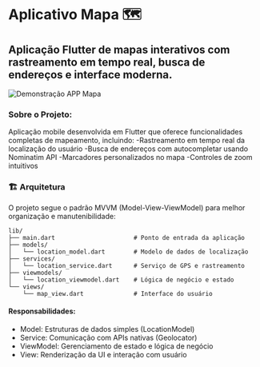 # Aplicativo Mapa 🗺️
## Aplicação Flutter de mapas interativos com rastreamento em tempo real, busca de endereços e interface moderna.

![Demonstração APP Mapa](https://github.com/PedroCoelhoIF/Aplicativo_Mapa/blob/main/assets/demo/demo-app-mapa.gif?raw=true)

### Sobre o Projeto:
Aplicação mobile desenvolvida em Flutter que oferece funcionalidades completas de mapeamento, incluindo:
-Rastreamento em tempo real da localização do usuário
-Busca de endereços com autocompletar usando Nominatim API
-Marcadores personalizados no mapa
-Controles de zoom intuitivos

### 🏗️ Arquitetura
O projeto segue o padrão MVVM (Model-View-ViewModel) para melhor organização e manutenibilidade:

```
lib/
├── main.dart                      # Ponto de entrada da aplicação
├── models/
│   └── location_model.dart        # Modelo de dados de localização
├── services/
│   └── location_service.dart      # Serviço de GPS e rastreamento
├── viewmodels/
│   └── location_viewmodel.dart    # Lógica de negócio e estado
└── views/
    └── map_view.dart              # Interface do usuário
```
#### Responsabilidades:
  - Model: Estruturas de dados simples (LocationModel)
  - Service: Comunicação com APIs nativas (Geolocator)
  - ViewModel: Gerenciamento de estado e lógica de negócio
  - View: Renderização da UI e interação com usuário
